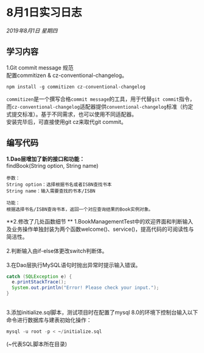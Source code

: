 # 8月1日实习日志  
*2019年8月1日 星期四*  
## 学习内容  
1.Git commit message 规范  
配置commitizen & cz-conventional-changelog。  
  ```
npm install -g commitizen cz-conventional-changelog
  ```
`commitizen`是一个撰写合格`commit message`的工具，用于代替`git commit`指令，而`cz-conventional-changelog`适配器提供`conventional-changelog`标准（约定式提交标准）。基于不同需求，也可以使用不同适配器。  
安装完毕后，可直接使用git cz来取代git commit。  

## 编写代码  
**1.Dao层增加了新的接口和功能：**  
findBook(String option, String name)  
  ```
参数：
String option：选择根据书名或者ISBN查找书本
String name：输入需要查找的书本/ISBN

功能：
根据选择书名/ISBN查询书本，返回一个对应查询结果的Book实例对象。
  ```
**2.修改了几处函数细节 ** 
1.BookManagementTest中的欢迎界面和判断输入及业务操作单独封装为两个函数welcome()、service()，提高代码的可阅读性与简洁性。  
<br>2.判断输入由if-else体更改switch判断体。  
<br>3.在Dao层执行MySQL语句时抛出异常时提示输入错误。  
  ```java
catch (SQLException e) {
    e.printStackTrace();
    System.out.println("Error! Please check your input.");
}
  ```
<br>3.添加initialize.sql脚本，测试项目时在配置了mysql 8.0的环境下控制台输入以下命令进行数据库与建表初始化操作：  
  ```SQL
mysql -u root -p < ~/initialize.sql
  ```
(~代表SQL脚本所在目录)  
